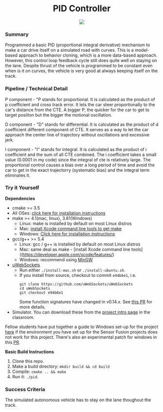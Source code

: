 <h1 align="center">PID Controller</h1>

<p align="center">
 <a><img src="result.gif"></a>
</p>

### Summary

Programmed a basic PID (proportional integral derivative) mechanism to make a car drive itself on a simulated road with curves. This is a model-based approach to behavior cloning, which is a more data-based approach. However, this control loop feedback cycle still does quite well on staying on the lane. Despite thrust of the vehicle is programmed to be constant even when is it on curves, the vehicle is very good at always keeping itself on the track.

### Pipeline / Technical Detail

P component - "P stands for proportional. It is calculated as the product of p coefficient and cross track error. It lets the car steer proportionally to the car's distance from the CTE. A bigger P, the quicker for the car to get to target posiiton but the bigger the motional oscillation. 

D component - "D" stands for differential. It is calculated as the product of d coefficient different component of CTE. It serves as a way to let the car approach the center line of trajectory without oscillations and excessive jerk. 

I component - "I" stands for integral. It is calculated as the product of i coefficient and the sum of all CTE combined. The i coefficient takes a small value (0.0001 in my code) since the integral of cte is relatively large. The proportional control causes a bias over a long period of time and avoid the car to get in the exact trajectorry (systematic bias) and the integral term eliminates it. 

### Try it Yourself


**Dependencies**

* cmake >= 3.5
 * All OSes: [click here for installation instructions](https://cmake.org/install/)
* make >= 4.1(mac, linux), 3.81(Windows)
  * Linux: make is installed by default on most Linux distros
  * Mac: [install Xcode command line tools to get make](https://developer.apple.com/xcode/features/)
  * Windows: [Click here for installation instructions](http://gnuwin32.sourceforge.net/packages/make.htm)
* gcc/g++ >= 5.4
  * Linux: gcc / g++ is installed by default on most Linux distros
  * Mac: same deal as make - [install Xcode command line tools]((https://developer.apple.com/xcode/features/)
  * Windows: recommend using [MinGW](http://www.mingw.org/)
* [uWebSockets](https://github.com/uWebSockets/uWebSockets)
  * Run either `./install-mac.sh` or `./install-ubuntu.sh`.
  * If you install from source, checkout to commit `e94b6e1`, i.e.
    ```
    git clone https://github.com/uWebSockets/uWebSockets 
    cd uWebSockets
    git checkout e94b6e1
    ```
    Some function signatures have changed in v0.14.x. See [this PR](https://github.com/udacity/CarND-MPC-Project/pull/3) for more details.
* Simulator. You can download these from the [project intro page](https://github.com/udacity/self-driving-car-sim/releases) in the classroom.

Fellow students have put together a guide to Windows set-up for the project [here](https://s3-us-west-1.amazonaws.com/udacity-selfdrivingcar/files/Kidnapped_Vehicle_Windows_Setup.pdf) if the environment you have set up for the Sensor Fusion projects does not work for this project. There's also an experimental patch for windows in this [PR](https://github.com/udacity/CarND-PID-Control-Project/pull/3).

**Basic Build Instructions**

1. Clone this repo.
2. Make a build directory: `mkdir build && cd build`
3. Compile: `cmake .. && make`
4. Run it: `./pid`. 

### Success Criteria

The simulated autonomous vehicle has to stay on the lane thoughout the track. 
